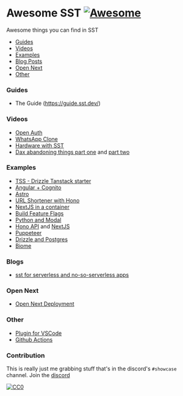 # Awesome SST [![Awesome](https://cdn.rawgit.com/sindresorhus/awesome/d7305f38d29fed78fa85652e3a63e154dd8e8829/media/badge.svg)](https://github.com/sindresorhus/awesome)

Awesome things you can find in SST

- [Guides](#guides)
- [Videos](#videos)
- [Examples](#examples)
- [Blog Posts](#blogs)
- [Open Next](#open-next)
- [Other](#other)

### Guides

- The Guide (https://guide.sst.dev/)

### Videos

- [Open Auth](https://www.youtube.com/watch?v=SSjNUuQ06tk)
- [WhatsApp Clone](https://youtube.com/live/M3f38w2Xdjc)
- [Hardware with SST](https://www.youtube.com/watch?v=-caKi39nF64)
- [Dax abandoning things part one](https://www.youtube.com/watch?v=uUNShcE7EaU) and [part two](https://www.youtube.com/watch?v=EmjpPzKqVPE)

### Examples

- [TSS - Drizzle Tanstack starter](https://github.com/taylorfsteele/TSS)
- [Angular + Cognito](https://github.com/rijvirajib/sst-angular-cognito-mfa)
- [Astro](https://github.com/rayBlock/haitang-i18n-astro-sst-turso)
- [URL Shortener with Hono](https://github.com/Dizzzmas/sst-url-shortener)
- [NextJS in a container](https://github.com/nextjs/deploy-sst)
- [Build Feature Flags](https://github.com/bensenescu/sst-feature-flag)
- [Python and Modal](https://github.com/walln/sst-modal)
- [Hono API](https://github.com/sgcarstrends/api) and [NextJS](https://github.com/sgcarstrends/web)
- [Puppeteer](https://github.com/msmps/sst-puppeteer-pdf-generator)
- [Drizzle and Postgres](https://github.com/Sohailshah20/sst-drizzle-postgres)
- [Biome](https://github.com/imjulianeral/sst-ion-monorepo-template?tab=readme-ov-file)

### Blogs

- [sst for serverless and no-so-serverless apps](https://pablosblog.dev/posts/1/)

### Open Next

- [Open Next Deployment](https://github.com/conico974/open-next-deploy)

### Other

- [Plugin for VSCode](https://github.com/mattkinnersley/ts-sst-plugin)
- [Github Actions](https://github.com/marketplace/actions/setup-sst-v3)

### Contribution

This is really just me grabbing stuff that's in the discord's `#showcase` channel. Join the [discord](https://sst.dev/discord)

[![CC0](https://i.creativecommons.org/l/by/4.0/88x31.png)](http://creativecommons.org/licenses/by/4.0/)

